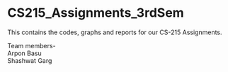# CS215_Assignments_3rdSem

This contains the codes, graphs and reports for our CS-215 Assignments.

Team members-\
Arpon Basu\
Shashwat Garg
